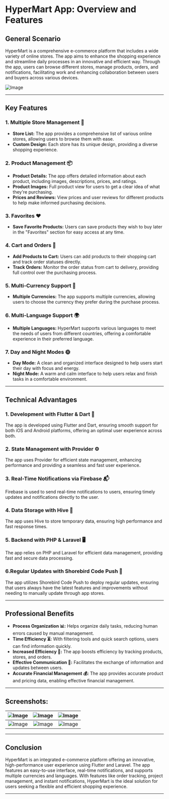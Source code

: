 # HyperMart App: Overview and Features

## General Scenario

HyperMart is a comprehensive e-commerce platform that includes a wide variety of online stores. The app aims to enhance the shopping experience and streamline daily processes in an innovative and efficient way. Through the app, users can browse different stores, manage products, orders, and notifications, facilitating work and enhancing collaboration between users and buyers across various devices.

![Image](https://github.com/user-attachments/assets/0ac4d886-0548-4e29-af0a-8325cf76ce18)

---


## Key Features

### 1. Multiple Store Management 🏪

- **Store List:** The app provides a comprehensive list of various online stores, allowing users to browse them with ease.
- **Custom Design:** Each store has its unique design, providing a diverse shopping experience.

### 2. Product Management 📦

- **Product Details:** The app offers detailed information about each product, including images, descriptions, prices, and ratings.
- **Product Images:** Full product view for users to get a clear idea of what they're purchasing.
- **Prices and Reviews:** View prices and user reviews for different products to help make informed purchasing decisions.

### 3. Favorites ❤️

- **Save Favorite Products:** Users can save products they wish to buy later in the "Favorites" section for easy access at any time.

### 4. Cart and Orders 🛒

- **Add Products to Cart:** Users can add products to their shopping cart and track order statuses directly.
- **Track Orders:** Monitor the order status from cart to delivery, providing full control over the purchasing process.

### 5. Multi-Currency Support 💱

- **Multiple Currencies:** The app supports multiple currencies, allowing users to choose the currency they prefer during the purchase process.

### 6. Multi-Language Support 🌍

- **Multiple Languages:** HyperMart supports various languages to meet the needs of users from different countries, offering a comfortable experience in their preferred language.

### 7. Day and Night Modes 🌞

- **Day Mode:** A clean and organized interface designed to help users start their day with focus and energy.
- **Night Mode:** A warm and calm interface to help users relax and finish tasks in a comfortable environment.

---

## Technical Advantages

### 1. Development with Flutter & Dart 📱

The app is developed using Flutter and Dart, ensuring smooth support for both iOS and Android platforms, offering an optimal user experience across both.

### 2. State Management with Provider ⚙️

The app uses Provider for efficient state management, enhancing performance and providing a seamless and fast user experience.

### 3. Real-Time Notifications via Firebase 📬

Firebase is used to send real-time notifications to users, ensuring timely updates and notifications directly to the user.

### 4. Data Storage with Hive 💾

The app uses Hive to store temporary data, ensuring high performance and fast response times.

### 5. Backend with PHP & Laravel 🖥️

The app relies on PHP and Laravel for efficient data management, providing fast and secure data processing.

### 6.Regular Updates with Shorebird Code Push 🔄
The app utilizes Shorebird Code Push to deploy regular updates, ensuring that users always have the latest features and improvements without needing to manually update through app stores.





---

## Professional Benefits

- **Process Organization 📊:** Helps organize daily tasks, reducing human errors caused by manual management.
- **Time Efficiency ⏳:** With filtering tools and quick search options, users can find information quickly.
- **Increased Efficiency 🚀:** The app boosts efficiency by tracking products, stores, and orders.
- **Effective Communication 💬:** Facilitates the exchange of information and updates between users.
- **Accurate Financial Management 💰:** The app provides accurate product and pricing data, enabling effective financial management.

---

## **Screenshots:**



| ![Image](https://github.com/user-attachments/assets/fda252af-23ec-4531-aad2-17b49ff52b0b)  | ![Image](https://github.com/user-attachments/assets/5f72f7b9-cb9a-412d-a480-1ea0f3b5fcf0) | ![Image](https://github.com/user-attachments/assets/1ffba447-5d6c-4d7a-a43b-fd56f548d4d4) |
|:------------------------:|:------------------------:|:------------------------:|
| ![Image](https://github.com/user-attachments/assets/a346ff0b-2822-4c85-9d5f-dde581961e0d) | ![Image](https://github.com/user-attachments/assets/8b8f10fc-75a9-41f8-a3ed-f3836bdb77a6) | ![Image](https://github.com/user-attachments/assets/3a5ea620-fa1c-4b25-b23d-e3c78266c4ae) |


---

## Conclusion

HyperMart is an integrated e-commerce platform offering an innovative, high-performance user experience using Flutter and Laravel. The app features an easy-to-use interface, real-time notifications, and supports multiple currencies and languages. With features like order tracking, project management, and instant notifications, HyperMart is the ideal solution for users seeking a flexible and efficient shopping experience.

---


